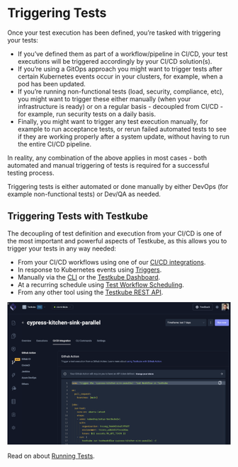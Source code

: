 # Triggering Tests

Once your test execution has been defined, you’re tasked with triggering your tests:

- If you’ve defined them as part of a workflow/pipeline in CI/CD, your test executions will be triggered accordingly by your CI/CD solution(s).
- If you’re using a GitOps approach you might want to trigger tests after certain Kubernetes events occur in your clusters, for example, when a pod has been updated.
- If you’re running non-functional tests (load, security, compliance, etc), you might want to trigger these either manually (when your infrastructure is ready) or on a regular basis - decoupled from CI/CD - for example, run security tests on a daily basis.
- Finally, you might want to trigger any test execution manually, for example to run acceptance tests, or rerun failed automated tests to see if they are working properly after a system update, without having to run the entire CI/CD pipeline.

In reality, any combination of the above applies in most cases - both automated and manual triggering of tests is required for a successful testing process.

Triggering tests is either automated or done manually by either DevOps (for example non-functional tests) or Dev/QA as needed.

## Triggering Tests with Testkube

The decoupling of test definition and execution from your CI/CD is one of the most important and powerful aspects of Testkube, as this allows you to trigger your tests in any way needed:
- From your CI/CD workflows using one of our [CI/CD integrations](../articles/cicd-overview.mdx).
- In response to Kubernetes events using [Triggers](../articles/test-triggers).
- Manually via the [CLI](../articles/install/1-cli.mdx) or the [Testkube Dashboard](../articles/testkube-dashboard-explore.md).
- At a recurring schedule using [Test Workflow Scheduling](../articles/test-workflows.md).
- From any other tool using the [Testkube REST API](/openapi/overview).

![CI/CD Integrations](../img/concepts-cicd-integrations.png)

Read on about [Running Tests](../articles/running-scaling-tests.md).
